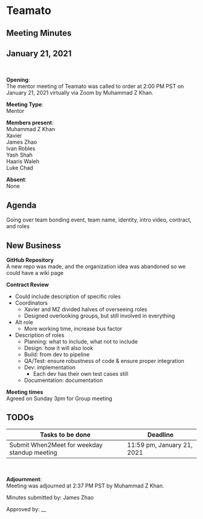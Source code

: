 # Teamato

## Meeting Minutes
## January 21, 2021
<br>

**Opening**:  
The mentor meeting of Teamato was called to order at 2:00 PM PST on January 21, 2021 virtually via Zoom by Muhammad Z Khan.

**Meeting Type**:  
Mentor

**Members present**:  
Muhammad Z Khan  
Xavier  
James Zhao  
Ivan Robles  
Yash Shah  
Haaris Waleh  
Luke
Chad

**Absent**:  
None

## Agenda
Going over team bonding event, team name, identity, intro video, contract, and roles

## New Business
**GitHub Repository**  
A new repo was made, and the organization idea was abandoned so we could have a wiki page

**Contract Review**
- Could include description of specific roles
- Coordinators
  - Xavier and MZ divided halves of overseeing roles
  - Designed overlooking groups, but still involved in everything
- Alt role
  - More working time, increase bus factor
- Description of roles
  - Planning: what to include, what not to include
  - Design: how it will also look
  - Build: from dev to pipeline
  - QA/Test: ensure robustness of code & ensure proper integration
  - Dev: implementation
    - Each dev has their own test cases still
  - Documentation: documentation

**Meeting times**  
Agreed on Sunday 3pm for Group meeting

## TODOs
| Tasks to be done | Deadline |
| ---------------- | -------- |
| Submit When2Meet for weekday standup meeting | 11:59 pm, January 21, 2021 |

<br>

**Adjournment**:  
Meeting was adjourned at 2:37 PM PST by Muhammad Z Khan.

Minutes submitted by: James Zhao

Approved by: __
